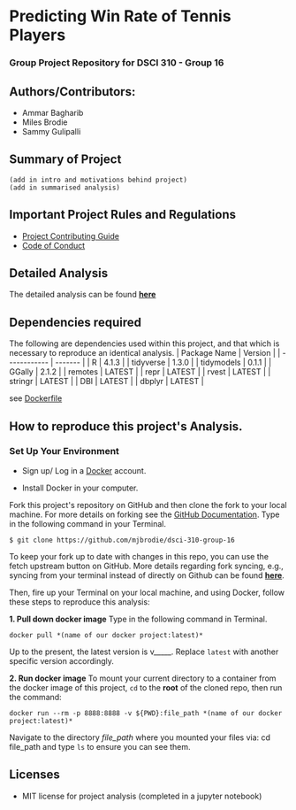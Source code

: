 # Predicting Win Rate of Tennis Players
### Group Project Repository for DSCI 310 - Group 16

## Authors/Contributors:
* Ammar Bagharib  
* Miles Brodie  
* Sammy Gulipalli   

## Summary of Project
    (add in intro and motivations behind project)
    (add in summarised analysis)
    
## Important Project Rules and Regulations
- [Project Contributing Guide](https://github.com/mjbrodie/dsci-310-group-16/blob/main/CONTRIBUTING.md)
- [Code of Conduct](https://github.com/mjbrodie/dsci-310-group-16/blob/main/CODE_OF_CONDUCT.md)

## Detailed Analysis
The detailed analysis can be found [**here**](https://github.com/mjbrodie/dsci-310-group-16/blob/main/Analysis/Predicting_Win_Rate_of_Tennis_Players.ipynb)
    
## Dependencies required
The following are dependencies used within this project, and that which is necessary to reproduce an identical analysis.
| Package Name | Version |
| ------------ | ------- |
| R            | 4.1.3   |
| tidyverse    | 1.3.0   |
| tidymodels   | 0.1.1   |
| GGally       | 2.1.2   |
| remotes      | LATEST  |
| repr         | LATEST  |
| rvest        | LATEST  |
| stringr      | LATEST  |
| DBI          | LATEST  |
| dbplyr       | LATEST  |
   
   see [Dockerfile](Dockerfile)
   
## How to reproduce this project's Analysis. 
### Set Up Your Environment

- Sign up/ Log in a [Docker](https://hub.docker.com) account.

- Install Docker in your computer.

Fork this project's repository on GitHub and then clone the fork to your local machine. For more details on forking see the [GitHub
Documentation](https://help.github.com/en/articles/fork-a-repo). Type in the following command in your Terminal.
```
$ git clone https://github.com/mjbrodie/dsci-310-group-16
```
To keep your fork up to date with changes in this repo, you can use the fetch upstream button on GitHub. More details regarding fork syncing, e.g., syncing from your terminal instead of directly on Github can be found [**here**](https://docs.github.com/en/pull-requests/collaborating-with-pull-requests/working-with-forks/syncing-a-fork). 

Then, fire up your Terminal on your local machine, and using Docker, follow these steps to reproduce this analysis:

**1. Pull down docker image**
Type in the following command in Terminal.
```
docker pull *(name of our docker project:latest)*
```
Up to the present, the latest version is v_____. Replace `latest` with another specific version accordingly.

**2. Run docker image**
To mount your current directory to a container from the docker image of this project, `cd` to the **root** of the cloned repo, then run the command:
```
docker run --rm -p 8888:8888 -v ${PWD}:file_path *(name of our docker project:latest)*
```
Navigate to the directory *file_path* where you mounted your files via: cd file_path and type `ls` to ensure you can see them.
   
## Licenses
- MIT license for project analysis (completed in a jupyter notebook)

